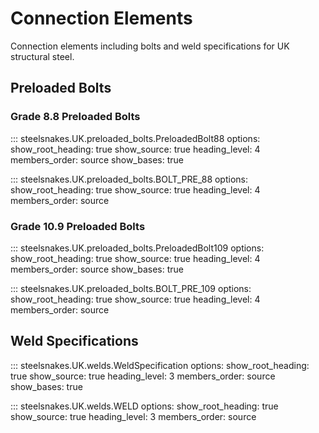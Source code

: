 # Connection Elements

Connection elements including bolts and weld specifications for UK structural steel.

## Preloaded Bolts

### Grade 8.8 Preloaded Bolts

::: steelsnakes.UK.preloaded_bolts.PreloadedBolt88
    options:
        show_root_heading: true
        show_source: true
        heading_level: 4
        members_order: source
        show_bases: true

::: steelsnakes.UK.preloaded_bolts.BOLT_PRE_88
    options:
        show_root_heading: true
        show_source: true
        heading_level: 4
        members_order: source

### Grade 10.9 Preloaded Bolts

::: steelsnakes.UK.preloaded_bolts.PreloadedBolt109
    options:
        show_root_heading: true
        show_source: true
        heading_level: 4
        members_order: source
        show_bases: true

::: steelsnakes.UK.preloaded_bolts.BOLT_PRE_109
    options:
        show_root_heading: true
        show_source: true
        heading_level: 4
        members_order: source

## Weld Specifications

::: steelsnakes.UK.welds.WeldSpecification
    options:
        show_root_heading: true
        show_source: true
        heading_level: 3
        members_order: source
        show_bases: true

::: steelsnakes.UK.welds.WELD
    options:
        show_root_heading: true
        show_source: true
        heading_level: 3
        members_order: source
